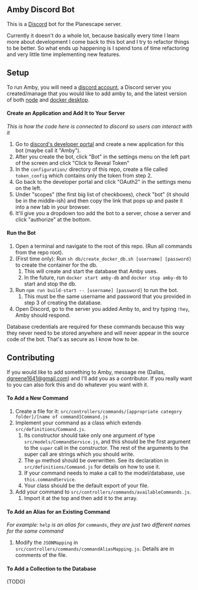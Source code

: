 **Amby Discord Bot**
--
This is a [Discord](https://discord.com/) bot for the Planescape server.

Currently it doesn't do a whole lot, because basically every time I learn more about development
I come back to this bot and I try to refactor things to be better. So what ends up happening is
I spend tons of time refactoring and very little time implementing new features.

**Setup**
--
To run Amby, you will need a [discord account](https://discord.com/developers/applications),
a Discord server you created/manage that you would like to add amby to, and the latest version of
both [node](https://nodejs.org/en/) and [docker desktop](https://www.docker.com/get-started).

#### Create an Application and Add It to Your Server
*This is how the code here is connected to discord so users can interact with it*
1. Go to [discord's developer portal](https://discord.com/developers/applications) and create a
    new application for this bot (maybe call it "Amby").
2. After you create the bot, click "Bot" in the settings menu on the left part of the screen and
    click "Click to Reveal Token"
3. In the `configuration/` directory of this repo, create a file called `token_config` which
    contains only the token from step 2.
4. Go back to the developer portal and click "OAuth2" in the settings menu on the left.
5. Under "scopes" (the first big list of checkboxes), check "bot" (it should be in the middle-ish)
    and then copy the link that pops up and paste it into a new tab in your browser.
6. It'll give you a dropdown too add the bot to a server, chose a server and click "authorize"
    at the bottom.

#### Run the Bot
1. Open a terminal and navigate to the root of this repo. (Run all commands from the repo root).
2. (First time only): Run `sh db/create_docker_db.sh [username] [password]` to create the container
    for the db.
    1. This will create and start the database that Amby uses.
    2. In the future, run `docker start amby-db` and `docker stop amby-db` to start and stop the db.
3. Run `npm run build-start -- [username] [password]` to run the bot.
    1. This must be the same username and password that you provided in step 3 of creating
        the database.
4. Open Discord, go to the server you added Amby to, and try typing `!hey`, Amby should respond.

Database credentials are required for these commands because this way they never need to be stored
anywhere and will never appear in the source code of the bot. That's as secure as I know how to be.

**Contributing**
--
If you would like to add something to Amby, message me (Dallas, dgreene1641@gmail.com) and I'll add
you as a contributor. If you really want to you can also fork this and do whatever you want with it.
 
#### To Add a New Command
1. Create a file for it:
    `src/controllers/commands/[appropriate category folder]/[name of command]Command.js`
2. Implement your command as a class which extends `src/definitions/Command.js`.
    1. Its constructor should take only one argument of type `src/models/CommandService.js`, and
        this should be the first argument to the `super` call in the constructor. The rest of the
        arguments to the super call are strings which you should write.
    2. The `go` method should be overwritten. See its declaration in `src/definitions/Command.js`
        for details on how to use it.
    3. If your command needs to make a call to the model/database, use `this.commandService`.
    4. Your class should be the default export of your file.
3. Add your command to `src/controllers/commands/availableCommands.js`.
    1. Import it at the top and then add it to the array.
    
#### To Add an Alias for an Existing Command
*For example:* `help` *is an alias for* `commands`, *they are just two different names for the same
command*
1. Modify the `JSONMapping` in `src/controllers/commands/commandAliasMapping.js`.
    Details are in comments of the file.
    
#### To Add a Collection to the Database
(TODO)

